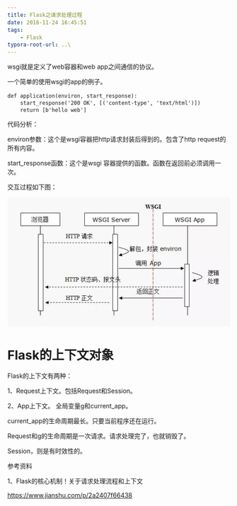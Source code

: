 ```yaml
---
title: Flask之请求处理过程
date: 2018-11-24 16:45:51
tags:
	- Flask
typora-root-url: ..\
---
```




wsgi就是定义了web容器和web app之间通信的协议。

一个简单的使用wsgi的app的例子。

```
def application(environ, start_response):
	start_response('200 OK', [('content-type', 'text/html')])
	return [b'hello web']
```

代码分析：

environ参数：这个是wsgi容器把http请求封装后得到的。包含了http request的所有内容。

start_response函数：这个是wsgi 容器提供的函数。函数在返回前必须调用一次。

交互过程如下图：

![](/images/wsgi交互过程.jpg)

# Flask的上下文对象

Flask的上下文有两种：

1、Request上下文。包括Request和Session。

2、App上下文。	全局变量g和current_app。

current_app的生命周期最长。只要当前程序还在运行。

Request和g的生命周期是一次请求。请求处理完了，也就销毁了。

Session，则是有时效性的。











参考资料

1、Flask的核心机制！关于请求处理流程和上下文

https://www.jianshu.com/p/2a2407f66438